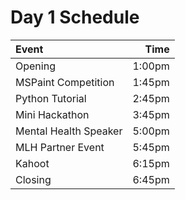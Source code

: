 # Day 1 Schedule

| Event                                |   Time |
| :----------------------------------- | -----: |
| Opening                              | 1:00pm |
| MSPaint Competition                  | 1:45pm |
| Python Tutorial                      | 2:45pm |
| Mini Hackathon                       | 3:45pm |
| Mental Health Speaker                | 5:00pm |
| MLH Partner Event                    | 5:45pm |
| Kahoot                               | 6:15pm |
| Closing                              | 6:45pm |

